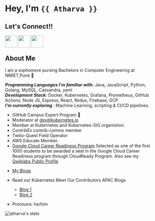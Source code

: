 # Hey, I'm `{{ Atharva }}`

## Let's Connect!!</h4>
  <a href="https://www.linkedin.com/in/atharva-shinde-6468b4205">
    <img align="left" width="40px" src="https://img.icons8.com/nolan/64/linkedin.png" />
  </a>
  <a href="https://twitter.com/atharvashinde_">
    <img align="left" width="40px" src="https://img.icons8.com/fluency/48/000000/twitter.png" />
  </a>
  <a href="mailto:atharvashinde179@gmail.com">
    <img align="left" width="40px" src="https://img.icons8.com/external-kiranshastry-lineal-color-kiranshastry/100/000000/external-email-multimedia-kiranshastry-lineal-color-kiranshastry-1.png" />
  </a>
<br />
<br />

## About Me
I am a sophomore pursing Bachelors in Computer Engineering at NMIET,Pune 💫
  
***Programming Languages I'm familiar with:***  Java, JavaScript, Python, Golang, MySQL, Cassandra, yaml<br>
***Development Stack:***  Docker, Kubernetes, Grafana, Prometheus, GitHub Actions, Node JS, Express, React, Redux, Firebase, GCP<br>
***I’m currently exploring*** : Machine Learning, scripting & CI/CD pipelines. 

- GitHub Campus Expert Program 🚩
- Moderator at dev@kubernetes.io
- Member at Kubernetes and Kubernetes-SIG organistion.
- ContribEx contrib-comms member
- Twilio-Quest Field Operator
- AWS Educate Member.
- [Google Cloud Career Readiness Program](https://cloud.google.com/edu/career-readiness) Selected as one of the first 1000 students to be awarded a seat in the Google Cloud Career Readiness program through CloudReady Program. Also see my [Qwiklabs Public Profile](https://www.qwiklabs.com/public_profiles/6bfb006e-758f-4dd6-ab55-ce66d7be0cdc)
<!-- -  [Google CloudReady Facilitator Program](https://events.withgoogle.com/googlecloudready-facilitator-program/#content)Completed the ultimate track and availed for Google Cloud Career Ready Program. <br/> -->
- [My Blogs](https://dev.to/atharvaa/chapter-a-guide-to-docker-36mj)
- Read our Kubernetes Meet Our Contributors APAC Blogs
  - [Blog 1](https://www.kubernetes.dev/blog/2022/01/10/meet-our-contributors-india-ep-01/?s=09)
  - [Blog 2](https://kubernetes.io/blog/2022/03/16/meet-our-contributors-au-nz-ep-02)

- Pronouns: he/him

<img align="left" src="https://github-readme-stats.vercel.app/api/top-langs?username=atharva-shinde&show_icons=true&locale=en&layout=compact" alt="atharva's stats" /> 

